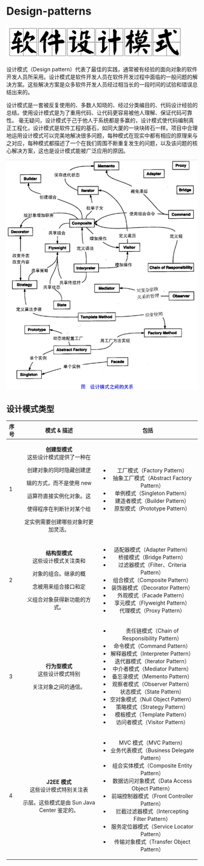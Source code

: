 # Design-patterns

![](.gitbook/assets/image.png)

设计模式（Design pattern）代表了最佳的实践，通常被有经验的面向对象的软件开发人员所采用。设计模式是软件开发人员在软件开发过程中面临的一般问题的解决方案。这些解决方案是众多软件开发人员经过相当长的一段时间的试验和错误总结出来的。

设计模式是一套被反复使用的、多数人知晓的、经过分类编目的、代码设计经验的总结。使用设计模式是为了重用代码、让代码更容易被他人理解、保证代码可靠性。 毫无疑问，设计模式于己于他人于系统都是多赢的，设计模式使代码编制真正工程化，设计模式是软件工程的基石，如同大厦的一块块砖石一样。项目中合理地运用设计模式可以完美地解决很多问题，每种模式在现实中都有相应的原理来与之对应，每种模式都描述了一个在我们周围不断重复发生的问题，以及该问题的核心解决方案，这也是设计模式能被广泛应用的原因。

![](.gitbook/assets/image%20%281%29.png)

## 设计模式类型

<table>
  <thead>
    <tr>
      <th style="text-align:left">&#x5E8F;&#x53F7;</th>
      <th style="text-align:center">&#x6A21;&#x5F0F; &amp; &#x63CF;&#x8FF0;</th>
      <th style="text-align:center">&#x5305;&#x62EC;</th>
    </tr>
  </thead>
  <tbody>
    <tr>
      <td style="text-align:left">1</td>
      <td style="text-align:center">
        <p><b>&#x521B;&#x5EFA;&#x578B;&#x6A21;&#x5F0F;</b>
          <br />&#x8FD9;&#x4E9B;&#x8BBE;&#x8BA1;&#x6A21;&#x5F0F;&#x63D0;&#x4F9B;&#x4E86;&#x4E00;&#x79CD;&#x5728;</p>
        <p>&#x521B;&#x5EFA;&#x5BF9;&#x8C61;&#x7684;&#x540C;&#x65F6;&#x9690;&#x85CF;&#x521B;&#x5EFA;&#x903B;</p>
        <p>&#x8F91;&#x7684;&#x65B9;&#x5F0F;&#xFF0C;&#x800C;&#x4E0D;&#x662F;&#x4F7F;&#x7528;
          new</p>
        <p>&#x8FD0;&#x7B97;&#x7B26;&#x76F4;&#x63A5;&#x5B9E;&#x4F8B;&#x5316;&#x5BF9;&#x8C61;&#x3002;&#x8FD9;</p>
        <p>&#x4F7F;&#x5F97;&#x7A0B;&#x5E8F;&#x5728;&#x5224;&#x65AD;&#x9488;&#x5BF9;&#x67D0;&#x4E2A;&#x7ED9;</p>
        <p>&#x5B9A;&#x5B9E;&#x4F8B;&#x9700;&#x8981;&#x521B;&#x5EFA;&#x54EA;&#x4E9B;&#x5BF9;&#x8C61;&#x65F6;&#x66F4;&#x52A0;&#x7075;&#x6D3B;&#x3002;</p>
      </td>
      <td style="text-align:center">
        <ul>
          <li>&#x5DE5;&#x5382;&#x6A21;&#x5F0F;&#xFF08;Factory Pattern&#xFF09;</li>
          <li>&#x62BD;&#x8C61;&#x5DE5;&#x5382;&#x6A21;&#x5F0F;&#xFF08;Abstract Factory
            Pattern&#xFF09;</li>
          <li>&#x5355;&#x4F8B;&#x6A21;&#x5F0F;&#xFF08;Singleton Pattern&#xFF09;</li>
          <li>&#x5EFA;&#x9020;&#x8005;&#x6A21;&#x5F0F;&#xFF08;Builder Pattern&#xFF09;</li>
          <li>&#x539F;&#x578B;&#x6A21;&#x5F0F;&#xFF08;Prototype Pattern&#xFF09;</li>
        </ul>
      </td>
    </tr>
    <tr>
      <td style="text-align:left">2</td>
      <td style="text-align:center">
        <p><b>&#x7ED3;&#x6784;&#x578B;&#x6A21;&#x5F0F;</b>
          <br />&#x8FD9;&#x4E9B;&#x8BBE;&#x8BA1;&#x6A21;&#x5F0F;&#x5173;&#x6CE8;&#x7C7B;&#x548C;</p>
        <p>&#x5BF9;&#x8C61;&#x7684;&#x7EC4;&#x5408;&#x3002;&#x7EE7;&#x627F;&#x7684;&#x6982;</p>
        <p>&#x5FF5;&#x88AB;&#x7528;&#x6765;&#x7EC4;&#x5408;&#x63A5;&#x53E3;&#x548C;&#x5B9A;</p>
        <p>&#x4E49;&#x7EC4;&#x5408;&#x5BF9;&#x8C61;&#x83B7;&#x5F97;&#x65B0;&#x529F;&#x80FD;&#x7684;&#x65B9;&#x5F0F;&#x3002;</p>
      </td>
      <td style="text-align:center">
        <ul>
          <li>&#x9002;&#x914D;&#x5668;&#x6A21;&#x5F0F;&#xFF08;Adapter Pattern&#xFF09;</li>
          <li>&#x6865;&#x63A5;&#x6A21;&#x5F0F;&#xFF08;Bridge Pattern&#xFF09;</li>
          <li>&#x8FC7;&#x6EE4;&#x5668;&#x6A21;&#x5F0F;&#xFF08;Filter&#x3001;Criteria
            Pattern&#xFF09;</li>
          <li>&#x7EC4;&#x5408;&#x6A21;&#x5F0F;&#xFF08;Composite Pattern&#xFF09;</li>
          <li>&#x88C5;&#x9970;&#x5668;&#x6A21;&#x5F0F;&#xFF08;Decorator Pattern&#xFF09;</li>
          <li>&#x5916;&#x89C2;&#x6A21;&#x5F0F;&#xFF08;Facade Pattern&#xFF09;</li>
          <li>&#x4EAB;&#x5143;&#x6A21;&#x5F0F;&#xFF08;Flyweight Pattern&#xFF09;</li>
          <li>&#x4EE3;&#x7406;&#x6A21;&#x5F0F;&#xFF08;Proxy Pattern&#xFF09;</li>
        </ul>
      </td>
    </tr>
    <tr>
      <td style="text-align:left">3</td>
      <td style="text-align:center">
        <p><b>&#x884C;&#x4E3A;&#x578B;&#x6A21;&#x5F0F;</b>
          <br />&#x8FD9;&#x4E9B;&#x8BBE;&#x8BA1;&#x6A21;&#x5F0F;&#x7279;&#x522B;</p>
        <p>&#x5173;&#x6CE8;&#x5BF9;&#x8C61;&#x4E4B;&#x95F4;&#x7684;&#x901A;&#x4FE1;&#x3002;</p>
      </td>
      <td style="text-align:center">
        <ul>
          <li>&#x8D23;&#x4EFB;&#x94FE;&#x6A21;&#x5F0F;&#xFF08;Chain of Responsibility
            Pattern&#xFF09;</li>
          <li>&#x547D;&#x4EE4;&#x6A21;&#x5F0F;&#xFF08;Command Pattern&#xFF09;</li>
          <li>&#x89E3;&#x91CA;&#x5668;&#x6A21;&#x5F0F;&#xFF08;Interpreter Pattern&#xFF09;</li>
          <li>&#x8FED;&#x4EE3;&#x5668;&#x6A21;&#x5F0F;&#xFF08;Iterator Pattern&#xFF09;</li>
          <li>&#x4E2D;&#x4ECB;&#x8005;&#x6A21;&#x5F0F;&#xFF08;Mediator Pattern&#xFF09;</li>
          <li>&#x5907;&#x5FD8;&#x5F55;&#x6A21;&#x5F0F;&#xFF08;Memento Pattern&#xFF09;</li>
          <li>&#x89C2;&#x5BDF;&#x8005;&#x6A21;&#x5F0F;&#xFF08;Observer Pattern&#xFF09;</li>
          <li>&#x72B6;&#x6001;&#x6A21;&#x5F0F;&#xFF08;State Pattern&#xFF09;</li>
          <li>&#x7A7A;&#x5BF9;&#x8C61;&#x6A21;&#x5F0F;&#xFF08;Null Object Pattern&#xFF09;</li>
          <li>&#x7B56;&#x7565;&#x6A21;&#x5F0F;&#xFF08;Strategy Pattern&#xFF09;</li>
          <li>&#x6A21;&#x677F;&#x6A21;&#x5F0F;&#xFF08;Template Pattern&#xFF09;</li>
          <li>&#x8BBF;&#x95EE;&#x8005;&#x6A21;&#x5F0F;&#xFF08;Visitor Pattern&#xFF09;</li>
        </ul>
      </td>
    </tr>
    <tr>
      <td style="text-align:left">4</td>
      <td style="text-align:center">
        <p><b>J2EE &#x6A21;&#x5F0F;</b>
          <br />&#x8FD9;&#x4E9B;&#x8BBE;&#x8BA1;&#x6A21;&#x5F0F;&#x7279;&#x522B;&#x5173;&#x6CE8;&#x8868;</p>
        <p>&#x793A;&#x5C42;&#x3002;&#x8FD9;&#x4E9B;&#x6A21;&#x5F0F;&#x662F;&#x7531;
          Sun Java Center &#x9274;&#x5B9A;&#x7684;&#x3002;</p>
      </td>
      <td style="text-align:center">
        <ul>
          <li>MVC &#x6A21;&#x5F0F;&#xFF08;MVC Pattern&#xFF09;</li>
          <li>&#x4E1A;&#x52A1;&#x4EE3;&#x8868;&#x6A21;&#x5F0F;&#xFF08;Business Delegate
            Pattern&#xFF09;</li>
          <li>&#x7EC4;&#x5408;&#x5B9E;&#x4F53;&#x6A21;&#x5F0F;&#xFF08;Composite Entity
            Pattern&#xFF09;</li>
          <li>&#x6570;&#x636E;&#x8BBF;&#x95EE;&#x5BF9;&#x8C61;&#x6A21;&#x5F0F;&#xFF08;Data
            Access Object Pattern&#xFF09;</li>
          <li>&#x524D;&#x7AEF;&#x63A7;&#x5236;&#x5668;&#x6A21;&#x5F0F;&#xFF08;Front
            Controller Pattern&#xFF09;</li>
          <li>&#x62E6;&#x622A;&#x8FC7;&#x6EE4;&#x5668;&#x6A21;&#x5F0F;&#xFF08;Intercepting
            Filter Pattern&#xFF09;</li>
          <li>&#x670D;&#x52A1;&#x5B9A;&#x4F4D;&#x5668;&#x6A21;&#x5F0F;&#xFF08;Service
            Locator Pattern&#xFF09;</li>
          <li>&#x4F20;&#x8F93;&#x5BF9;&#x8C61;&#x6A21;&#x5F0F;&#xFF08;Transfer Object
            Pattern&#xFF09;</li>
        </ul>
      </td>
    </tr>
  </tbody>
</table>
